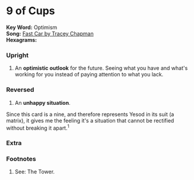 # 9 of Cups

**Key Word:** Optimism  
**Song:** [Fast Car by Tracey Chapman](https://www.youtube.com/watch?v=AIOAlaACuv4)  
**Hexagrams:** 



### Upright

1) An **optimistic outlook** for the future. Seeing what you have and what's working for you instead of paying attention to what you lack.



### Reversed

1) An **unhappy situation**. 

Since this card is a nine, and therefore represents Yesod in its suit (a matrix), it gives me the feeling it's a situation that cannot be rectified without breaking it apart.<sup>1</sup>



### Extra





### Footnotes

1. See: The Tower.


